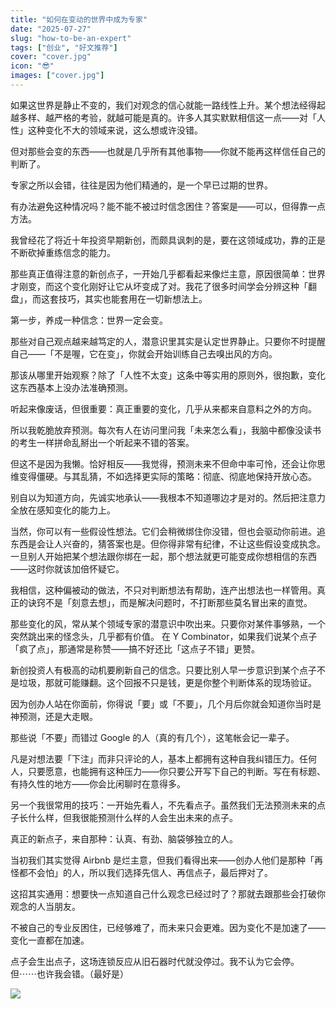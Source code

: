 ```yaml
---
title: "如何在变动的世界中成为专家"
date: "2025-07-27"
slug: "how-to-be-an-expert"
tags: ["创业", "好文推荐"]
cover: "cover.jpg"
icon: "😎"
images: ["cover.jpg"]
---
```

如果这世界是静止不变的，我们对观念的信心就能一路线性上升。某个想法经得起越多样、越严格的考验，就越可能是真的。许多人其实默默相信这一点——对「人性」这种变化不大的领域来说，这么想或许没错。



但对那些会变的东西——也就是几乎所有其他事物——你就不能再这样信任自己的判断了。



专家之所以会错，往往是因为他们精通的，是一个早已过期的世界。



有办法避免这种情况吗？能不能不被过时信念困住？答案是——可以，但得靠一点方法。



我曾经花了将近十年投资早期新创，而颇具讽刺的是，要在这领域成功，靠的正是不断砍掉重练信念的能力。



那些真正值得注意的新创点子，一开始几乎都看起来像烂主意，原因很简单：世界才刚变，而这个变化刚好让它从坏变成了对。我花了很多时间学会分辨这种「翻盘」，而这套技巧，其实也能套用在一切新想法上。



第一步，养成一种信念：世界一定会变。



那些对自己观点越来越笃定的人，潜意识里其实是认定世界静止。只要你不时提醒自己——「不是喔，它在变」，你就会开始训练自己去嗅出风的方向。



那该从哪里开始观察？除了「人性不太变」这条中等实用的原则外，很抱歉，变化这东西基本上没办法准确预测。



听起来像废话，但很重要：真正重要的变化，几乎从来都来自意料之外的方向。



所以我乾脆放弃预测。每次有人在访问里问我「未来怎么看」，我脑中都像没读书的考生一样拼命乱掰出一个听起来不错的答案。



但这不是因为我懒。恰好相反——我觉得，预测未来不但命中率可怜，还会让你思维变得僵硬。与其乱猜，不如选择更实际的策略：彻底、彻底地保持开放心态。



别自以为知道方向，先诚实地承认——我根本不知道哪边才是对的。然后把注意力全放在感知变化的能力上。



当然，你可以有一些假设性想法。它们会稍微绑住你没错，但也会驱动你前进。追东西是会让人兴奋的，猜答案也是。但你得非常有纪律，不让这些假设变成执念。
一旦别人开始把某个想法跟你绑在一起，那个想法就更可能变成你想相信的东西——这时你就该加倍怀疑它。



我相信，这种偏被动的做法，不只对判断想法有帮助，连产出想法也一样管用。真正的诀窍不是「刻意去想」，而是解决问题时，不打断那些莫名冒出来的直觉。



那些变化的风，常从某个领域专家的潜意识中吹出来。只要你对某件事够熟，一个突然跳出来的怪念头，几乎都有价值。
在 Y Combinator，如果我们说某个点子「疯了点」，那通常是称赞——搞不好还比「这点子不错」更赞。



新创投资人有极高的动机要刷新自己的信念。只要比别人早一步意识到某个点子不是垃圾，那就可能赚翻。这个回报不只是钱，更是你整个判断体系的现场验证。



因为创办人站在你面前，你得说「要」或「不要」，几个月后你就会知道你当时是神预测，还是大走眼。



那些说「不要」而错过 Google 的人（真的有几个），这笔帐会记一辈子。



凡是对想法要「下注」而非只评论的人，基本上都拥有这种自我纠错压力。任何人，只要愿意，也能拥有这种压力——你只要公开写下自己的判断。写在有标题、有持久性的地方——你会比闲聊时在意得多。



另一个我很常用的技巧：一开始先看人，不先看点子。虽然我们无法预测未来的点子长什么样，但我很能预测什么样的人会生出未来的点子。



真正的新点子，来自那种：认真、有劲、脑袋够独立的人。



当初我们其实觉得 Airbnb 是烂主意，但我们看得出来——创办人他们是那种「再怪都不会怕」的人，所以我们选择先信人、再信点子，最后押对了。



这招其实通用：想要快一点知道自己什么观念已经过时了？那就去跟那些会打破你观念的人当朋友。



不被自己的专业反困住，已经够难了，而未来只会更难。因为变化不是加速了——变化一直都在加速。



点子会生出点子，这场连锁反应从旧石器时代就没停过。我不认为它会停。
但⋯⋯也许我会错。（最好是）




![](https://prod-files-secure.s3.us-west-2.amazonaws.com/112d0858-5090-4d34-a606-b75eb8d65fd2/46476355-9cf3-4e99-9b7a-3531bc426380/1000202064.png?X-Amz-Algorithm=AWS4-HMAC-SHA256&X-Amz-Content-Sha256=UNSIGNED-PAYLOAD&X-Amz-Credential=ASIAZI2LB466QBL74HJH%2F20250914%2Fus-west-2%2Fs3%2Faws4_request&X-Amz-Date=20250914T184535Z&X-Amz-Expires=3600&X-Amz-Security-Token=IQoJb3JpZ2luX2VjEOr%2F%2F%2F%2F%2F%2F%2F%2F%2F%2FwEaCXVzLXdlc3QtMiJGMEQCICyosMmh7qVVMNYGtztU4%2BlDhk0OapweDbKFRJr8WtkWAiAvt1xDDiWcU57kO7sIQzXryKjGCEEJAMFYi0eHAu2%2FqCr%2FAwhjEAAaDDYzNzQyMzE4MzgwNSIMDxNSmcql1YuRTP%2B%2FKtwDb8ilYncYp3F3MYjwrHc%2B2tQpDOQGnZmW47M7r%2F0JkVFJmdZsiGwiOJPL9juTGmi%2Fp1pVGzvJcltLm%2FgfVkSCsKHsoO07tmJgIcCWUEygo0hS32HeRLfR%2FyLFnqPo%2Fj1sZ2yuM5lZVSR6nV%2FwGFbb2d%2FU1e2woPE9PIE7dIlj6MePznhvTI4u9CYoNZpYiVCs%2FzdKmnLbnuPhkOH2kDk5ssfmVg0o1xj7WZAnboQGm%2FFVwWDjwo2YMqP77nOKC%2B%2BWeLMncy21kMRjpaosISfJ6TohC6XK2VHFsrST1KkYVBN%2F0wGAs7dLujYPTbwhEh%2F1ryZ1TL%2FETI9PICl6Mq8R0JX%2BvLgrKL25IqjWu9c7vdUQcGz1gS01IswtqEKCtqn%2BhFoc8sF3xcPZNGy1OZhgHRSHk9WfnS3jmQc97eiZniS%2BiM6NgLBkMv%2FqklurjiT4IAkeec5bdtADqyZiw9padzTx%2BwFu88KsF6B91voR%2B9PS5sZB3toopwfPhcByrPs0wW0BwU%2Fh8jHUo7j0bIhxoVxj%2FZgLicthGMOezzjhPxBxH2mMgSeHZNYYfRkJOeZRoaPkIxNzWDn45yCyGT0XN4EOMwxflwcDqHxqFnvJDZ5Sebw6YYWM0rjzW6UwqIWcxgY6pgESlzj%2BpUrDo3MqO5t1zu8%2B2FQV5eR2JfKTNp9Jfp1dtgsUbbXTpu36ZtfY5bAJ1TKVVKVRZO0TSvkz%2BcAL4EJujpfSFnWzG5aiCej%2BHbruX1yzYmg%2BEaLWW0SRgVEZbQLNDqQGwY5EA2E%2FFEddbuzTdv7s3VoNwH9OhjXkksWmBCZS6ADNfhUZCUPMNrbN4Sr0KV3eneAtxihZBeEC1aUlGGjwBTs%2B&X-Amz-Signature=5846cd23e3c80b1cac3daee4ad9157a163530b5e8aa5c98d012e9d8eeaa5aa15&X-Amz-SignedHeaders=host&x-amz-checksum-mode=ENABLED&x-id=GetObject)

